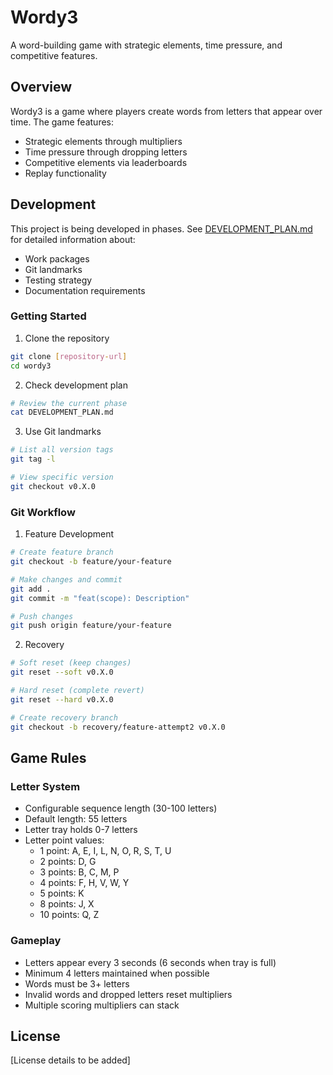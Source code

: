 # Wordy3

A word-building game with strategic elements, time pressure, and competitive features.

## Overview

Wordy3 is a game where players create words from letters that appear over time. The game features:
- Strategic elements through multipliers
- Time pressure through dropping letters
- Competitive elements via leaderboards
- Replay functionality

## Development

This project is being developed in phases. See [DEVELOPMENT_PLAN.md](DEVELOPMENT_PLAN.md) for detailed information about:
- Work packages
- Git landmarks
- Testing strategy
- Documentation requirements

### Getting Started

1. Clone the repository
```bash
git clone [repository-url]
cd wordy3
```

2. Check development plan
```bash
# Review the current phase
cat DEVELOPMENT_PLAN.md
```

3. Use Git landmarks
```bash
# List all version tags
git tag -l

# View specific version
git checkout v0.X.0
```

### Git Workflow

1. Feature Development
```bash
# Create feature branch
git checkout -b feature/your-feature

# Make changes and commit
git add .
git commit -m "feat(scope): Description"

# Push changes
git push origin feature/your-feature
```

2. Recovery
```bash
# Soft reset (keep changes)
git reset --soft v0.X.0

# Hard reset (complete revert)
git reset --hard v0.X.0

# Create recovery branch
git checkout -b recovery/feature-attempt2 v0.X.0
```

## Game Rules

### Letter System
- Configurable sequence length (30-100 letters)
- Default length: 55 letters
- Letter tray holds 0-7 letters
- Letter point values:
  - 1 point: A, E, I, L, N, O, R, S, T, U
  - 2 points: D, G
  - 3 points: B, C, M, P
  - 4 points: F, H, V, W, Y
  - 5 points: K
  - 8 points: J, X
  - 10 points: Q, Z

### Gameplay
- Letters appear every 3 seconds (6 seconds when tray is full)
- Minimum 4 letters maintained when possible
- Words must be 3+ letters
- Invalid words and dropped letters reset multipliers
- Multiple scoring multipliers can stack

## License

[License details to be added]
